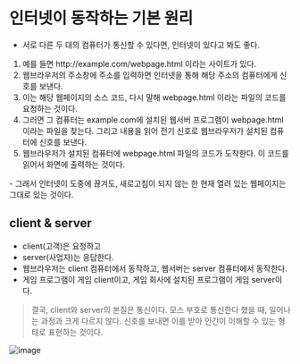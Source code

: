 # 인터넷이 동작하는 기본 원리
- 서로 다른 두 대의 컴퓨터가 통신할 수 있다면, 인터넷이 있다고 봐도 좋다.
<ol>
<li>예를 들면 http://example.com/webpage.html 이라는 사이트가 있다.</li>
<li>웹브라우저의 주소창에 주소를 입력하면 인터넷을 통해 해당 주소의 컴퓨터에게 신호를 보낸다.</li>
<li>이는 해당 웹페이지의 소스 코드, 다시 말해 webpage.html 이라는 파일의 코드를 요청하는 것이다.</li>
<li>그러면 그 컴퓨터는 example.com에 설치된 웹서버 프로그램이 webpage.html이라는 파일을 찾는다. 그리고 내용을 읽어 전기 신호로 웹브라우저가 설치된 컴퓨터에 신호를 보낸다.</li>
<li>웹브라우저가 설치된 컴퓨터에 webpage.html 파일의 코드가 도착한다. 이 코드를 읽어서 화면에 출력하는 것이다.</li>
</ol>
- 그래서 인터넷이 도중에 끊겨도, 새로고침이 되지 않는 한 현재 열려 있는 웹페이지는 그대로 있는 것이다.

## client & server
- client(고객)은 요청하고
- server(사업자)는 응답한다.
- 웹브라우저는 client 컴퓨터에서 동작하고, 웹서버는 server 컴퓨터에서 동작한다.
- 게임 프로그램이 게임 client이고, 게임 회사에 설치된 프로그램이 게임 server이다.
> 결국, client와 server의 본질은 통신이다. 모스 부호로 통신한다 했을 때, 일어나는 과정과 크게 다르지 않다. 신호를 보내면 이를 받아 인간이 이해할 수 있는 형태로 표현하는 것이다.
 

![image](https://user-images.githubusercontent.com/82266289/229356977-a45493b4-2ace-4854-b3a7-bc599dffe742.png)

